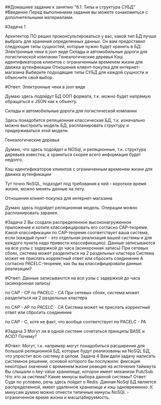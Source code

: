##Домашнее задание к занятию "6.1. Типы и структура СУБД"
#Введение
Перед выполнением задания вы можете ознакомиться с дополнительными материалами.

#Задача 1

Архитектор ПО решил проконсультироваться у вас, какой тип БД лучше выбрать для хранения определенных данных.
Он вам предоставил следующие типы сущностей, которые нужно будет хранить в БД:
Электронные чеки в json виде
Склады и автомобильные дороги для логистической компании
Генеалогические деревья
Кэш идентификаторов клиентов с ограниченным временем жизни для движка аутенфикации
Отношения клиент-покупка для интернет-магазина
Выберите подходящие типы СУБД для каждой сущности и объясните свой выбор.
 
#Ответ:
Электронные чеки в json виде

Думаю здесь подойдут БД ООП формата, т.к. можно будет напрямую обращаться к JSON как к объекту.

Склады и автомобильные дороги для логистической компании

Здесь понадобится реляционная классическая БД, т.к. изначально можно выстроить модель БД, распланировать структуру и придерживаться этой модели.

Генеалогические деревья

Думаю, что здесь подойдет и NOSql, и реляционные, т.к. структура деревьев известна, а храниться скорее всего информация будет недолго.

Кэш идентификаторов клиентов с ограниченным временем жизни для движка аутенфикации

Тут точно NoSQL, подходит под требования к ней - короткое время жизни, можно менять данные на лету.

Отношения клиент-покупка для интернет-магазина

Думаю здесь подойдет реляционная модель. Операции можно распланировать заранее.
 
#Задача 2
Вы создали распределенное высоконагруженное приложение и хотите классифицировать его согласно CAP-теореме. Какой классификации по CAP-теореме соответствует ваша система, если (каждый пункт - это отдельная реализация вашей системы и для каждого пункта надо привести классификацию):
Данные записываются на все узлы с задержкой до часа (асинхронная запись)
При сетевых сбоях, система может разделиться на 2 раздельных кластера
Система может не прислать корректный ответ или сбросить соединение
А согласно PACELC-теореме, как бы вы классифицировали данные реализации?

#Ответ:
Данные записываются на все узлы с задержкой до часа (асинхронная запись)

по CAP -  CP
по PACELC - CA
При сетевых сбоях, система может разделиться на 2 раздельных кластера

по CAP -  AP
по PACELC - CA
Система может не прислать корректный ответ или сбросить соединение

по CAP -  C, хотя не факт, что вообще соответствует
по PACELC - PA
 
#Задача 3
Могут ли в одной системе сочетаться принципы BASE и ACID? Почему?

#Ответ:
Могут, т.к. например могут понадобиться расширения для большой реляционной БД, которые будут реализованы на NoSQL БД, что упростит всю систему в целом.
Задача 4
Вам дали задачу написать системное решение, основой которого бы послужили:
фиксация некоторых значений с временем жизни
реакция на истечение таймаута
Вы слышали о key-value хранилище, которое имеет механизм Pub/Sub. Что это за система? Какие минусы выбора данной системы?
Ответ:
Судя по условию, речь здесь пойдет о Redis. Данная NoSql БД является распределенной, имеет удаленное хранилище и кэш одновременно. К минусам думаю можно отнести типичные минусы NoSQL - ограниченное время жизни и масштабируемость.
